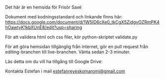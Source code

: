 Det här är en hemsida för Frisör Saxé

Dokument med kodningsstandard och linkande finns här: https://docs.google.com/document/d/1W5ID6cXe0_tkCgX5ZidgyOZRmPK4hOawtyK1kbXUnE8/edit?usp=sharing

För att validera html och css filer, kör python-skriptet validate.py

För att göra hemsidan tillgänglig från internet, gör en pull request från editing-branchen till live-branchen. Vänta sedan 2-3 minuter.

Läs detta om du vill ha tillgång till Google Drive:

Kontakta Estefan i mail estefanreyeskomaromi@gmail.com